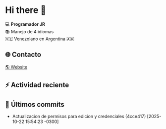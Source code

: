 # Hi there 👋

 :computer: **Programador JR**  
 :books: Manejo de 4 idiomas  
 🇻🇪 Venezolano en Argentina 🇦🇷  

## 🌐 Contacto

[🌎 Website](https://github.com/carlosrios23)

## ⚡ Actividad reciente

<!--START_SECTION:activity-->
<!--END_SECTION:activity-->

## 📝 Últimos commits

- Actualizacion de permisos para edicion y credenciales (4cce417) [2025-10-22 15:54:23 -0300]
<!--COMMITS_SECTION_END-->
